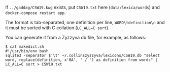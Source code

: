If `../gaddag/CSW19.kwg` exists, put `CSW19.txt` here (`data/lexica/words`) and `docker-compose restart app`.

The format is tab-separated, one definition per line, `WORD\tdefinition\n` and it must be sorted with C collation (`LC_ALL=C sort`).

You can generate it from a Zyzzyva db file, for example, as follows:

```
$ cat makedict.sh
#!/usr/bin/env bash
sqlite3 -separator $'\t' ~/.collinszyzzyva/lexicons/CSW19.db "select word, replace(definition, x'0A', ' / ') as definition from words" | LC_ALL=C sort > CSW19.txt
```